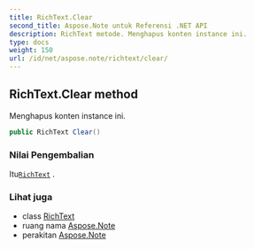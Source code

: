 ```yaml
---
title: RichText.Clear
second_title: Aspose.Note untuk Referensi .NET API
description: RichText metode. Menghapus konten instance ini.
type: docs
weight: 150
url: /id/net/aspose.note/richtext/clear/
---
```

## RichText.Clear method

Menghapus konten instance ini.

```csharp
public RichText Clear()
```

### Nilai Pengembalian

Itu[`RichText`](../) .

### Lihat juga

* class [RichText](../)
* ruang nama [Aspose.Note](../../richtext/)
* perakitan [Aspose.Note](../../../)


